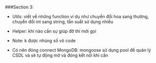 ###Section 3:

- Utils: viết về những function ví dụ như chuyển đổi hoa sang thường, chuyển đổi int sang string, tần suất sử dụng nhiều
- Helper: khi nào cần sự giúp đỡ thì mới gọi
- Note: k được nhúng số vô code

- Có nên đóng connect MongoDB: mongoose sử dụng pool để quản lý CSDL và sẽ tự động mở và đóng kết nối khi cần 